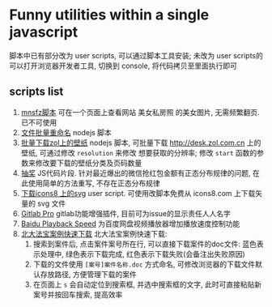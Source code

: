 # Funny utilities within a single javascript
脚本中已有部分改为 user scripts, 可以通过脚本工具安装; 未改为 user scripts的可以打开浏览器开发者工具, 切换到 console, 将代码拷贝至里面执行即可

## scripts list
1. [mnsfz脚本](./view-beauty-onepage-mnsfz-com.user.js) 可在一个页面上查看网站 美女私房照 的美女图片, 无需频繁翻页. 已不可使用
2. [文件批量重命名](./batch-file-rename.js) nodejs 脚本
3. [批量下载zol上的壁纸](./batch-fetch-zol-com-wallpaper.js) nodejs 脚本, 可批量下载 http://desk.zol.com.cn 上的壁纸, 可通过修改 `resolution` 来修改 想要获取的分辨率; 修改 `start` 函数的参数来修改要下载的壁纸分类及页码数量
4. [抽奖](./lottery.js) JS代码片段. 针对最近爆出的微信抢红包金额有正态分布规律的问题, 在此使用简单的方法重写, 不存在正态分布规律
5. [下载icons8 上的svg](./download-svn-icons8/download-svn-icon8.user.js) user script. 可使用改脚本免费从 icons8.com 上下载矢量的 svg 文件
6. [Gitlab Pro](https://raw.githubusercontent.com/oe/utilities/master/gitlab-pro.user.js) gitlab功能增强插件, 目前可为issue的显示责任人人名字
7. [Baidu Playback Speed](https://raw.githubusercontent.com/oe/utilities/master/yunpan-playback-rate.user.js) 为百度网盘视频播放器增加播放速度控制功能
8. [北大法宝案例快速下载](https://raw.githubusercontent.com/oe/utilities/master/beida-laws.user.js)  北大法宝案例快速下载:
   1. 搜索到案件后, 点击案件案号所在行, 可以直接下载案件的doc文件: 蓝色表示处理中, 绿色表示下载完成, 红色表示下载失败(会备注出失败原因)
   2. 下载的文件使用 `[案号]案件名称.doc` 方式命名, 可修改浏览器的下载文件默认存放路径, 方便管理下载的案件
   3. 在页面上 `s` 会自动定位到搜索框, 并选中搜索框的文字, 此时可直接粘贴新案号并按回车搜索, 提高效率
